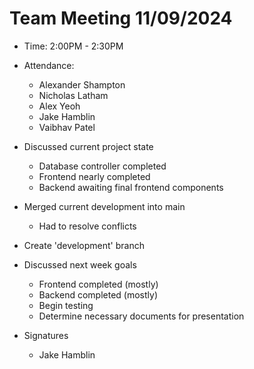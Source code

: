 # Team Meeting 11/09/2024

- Time: 2:00PM - 2:30PM
- Attendance:
    * Alexander Shampton
    * Nicholas Latham
    * Alex Yeoh
    * Jake Hamblin
    * Vaibhav Patel

- Discussed current project state
  - Database controller completed
  - Frontend nearly completed
  - Backend awaiting final frontend components
- Merged current development into main
  - Had to resolve conflicts
- Create 'development' branch
- Discussed next week goals
  - Frontend completed (mostly)
  - Backend completed (mostly)
  - Begin testing
  - Determine necessary documents for presentation

- Signatures
  - Jake Hamblin